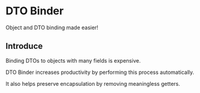 # DTO Binder

Object and DTO binding made easier!

## Introduce

Binding DTOs to objects with many fields is expensive.

DTO Binder increases productivity by performing this process automatically.

It also helps preserve encapsulation by removing meaningless getters.
